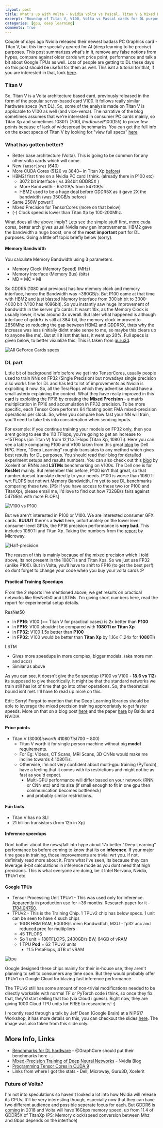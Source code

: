 ```yaml
---
layout: post
title: What's up with Volta - Nvidia Volta vs Pascal, Titan V & Mixed Precision
excerpt: "Roundup of Titan V, V100, Volta vs Pascal cards for DL purposes, Mixed precision and Google TPUs"
categories: [gpu, deep learning]
comments: True
---
```


Couple of days ago Nvidia released their newest badass PC Graphics card - Titan V, but this time specially geared for AI (deep learning to be precise) purposes. This post summarizes what's in it, remove any false notions from hypes, compare against older cards wrt price point, performance and talk a bit about Google TPUs as well.  Lots of people are getting to DL these days so this post should be useful for them as well. This isnt a tutorial for that, if you are interested in that, look [here](http://timdettmers.com/2014/08/14/which-gpu-for-deep-learning/).

### Titan V

So, Titan V is a Volta architecture based card, previously released in the form of the popular server-based card V100. It follows really similar hardware specs (wrt DL). So, some of the analysis made on Titan V  is applicable to V100 as well (and vice-versa). The narrative of the blog sometimes assumes that we're interested in consumer PC cards mainly, so Titan Xp and sometimes 1080Ti (700$), I had to use P100 (15k$) to prove few points because of lack of widespread benchmarks. You can get the full info on the exact specs of Titan V by looking for "view full specs" [here](https://www.nvidia.com/en-us/titan/titan-v/)

### What has gotten better?

- Better base architecture (Volta). This is going to be common for any other volta cards which will come.
- New `TensorCores` (640)
- More CUDA Cores (5120 vs 3840~ in Titan Xp [before](https://www.nvidia.com/en-sg/geforce/products/10series/titan-xp/))
- HBM2! first time on a Nvidia PC card I think. (already there in P100 etc)
  - 3072 bit interface ( vs 384bit GDDR5X )
  - More Bandwidth - 652GB/s from 547GB/s
  - HBM2 used to be a huge deal before GDDR5X as it gave 2X the bandwidth (was 350GB/s before)
- Same 250W power!! 
- Mixed Precision for TensorCores (more on that below)
- (-) Clock speed is lower than Titan Xp by 100-200Mhz. 

What does all the above imply? Lets see the simple stuff first, more cuda cores, better arch gives usual Nvidia new gen improvements. HBM2 gave the bandwidth a huge boost, one of the **most important** part for DL purposes. Going a little off topic briefly below (sorry).

#### Memory Bandwidth

You calculate Memory Bandwidth using 3 parameters.

- Memory Clock (Memory Speed)  (MHz)
- Memory Interface (Memory Bus)  (bits)
- MB = MC \*  MI

So GDDR5 (1080 and previous) has low memory clock and memory interface, hence the Bandwidth was ~380GB/s. But P100 came at that time with HBM2 and just blasted Memory Interface from 300ish bit to 3000-4000 bit (V100 has 4096bit). So you instantly saw huge improvement of bandwidth in the server gfx cards. It wasnt 10x, as the Memory Clock is usually lower, it was around 3x overall. But later what happened is although interface of gddr5x is still at 384-bit, the memory clock improved to 2850Mhz so reducing the gap between HBM2 and GDDR5X, thats why the increase was less (initially didnt make sense to me, so maybe this clears up to anyone like me). But still it isnt that less, it went up 20%. Full specs is given below, to better visualize this. This is taken from [guru3d](https://www.guru3d.com/news-story/nvidia-launches-titan-v-volta-graphics-card.html).

![All GeForce Cards specs](/img/volta/guru3d_geforce.png)



### DL part

Little bit of background info before we get into TensorCores, usually people used to train NNs on FP32 (Single Precision) but nowadays single precision also works fine for DL and has led to lot of improvements as Nvidia is exploiting it now. So, all the TeraFlops which they advertise should have a small asterix explaining the context. What they have really improved in this card is exploiting the FP16 by creating the **Mixed Precision** - a matrix multiplication in FP16 and accumulation in FP32 precision. To be more specific, each Tensor Core performs 64 floating point FMA mixed-precision operations per clock. So, when you compare how fast your NN will train, you'll need to take this into consideration when sending inputs.

For example: if you continue training your models on FP32 only, then you arent going to see the 110 TFlops, you're going to get an increase to ~15TFlops (on Titan V) from 12,11.3TFlops (Titan Xp, 1080Ti). Here you can see a table comparing P100 and V100 taken from this great [blog](http://en.community.dell.com/techcenter/high-performance-computing/b/general_hpc/archive/2017/09/27/deep-learning-on-v100) by Dell HPC. Here, "Deep Learning" roughly translates to any method which gives best results for DL purposes. You should read their blog for detailed experiment setups and results numbers. You can also check out this [blog](https://www.xcelerit.com/computing-benchmarks/insights/benchmarks-deep-learning-nvidia-p100-vs-v100-gpu/) by Xcelerit on RNNs and **LSTMs** benchmarking on V100s. The Dell one is for **ResNet** mainly. But remember this before, P100 isn't that great, so that number doesnt translate directly to your needs. P100 is worse than 1080Ti wrt FLOPS but not wrt Memory Bandwidth, i'm yet to see DL benchmarks comparing these two. [PS: If you have access to these two (or P100 and TitanXp), please email me, I'd love to find out how 732GB/s fairs against 547GB/s with more FLOPs]


![V100 vs P100](http://en.community.dell.com/resized-image/__size/1100x0/__key/communityserver-blogs-components-weblogfiles/00-00-00-45-39/3568.table1.PNG) 

But we aren't interested in P100 or V100. We are interested consumer GFX cards.  **BUUUT** there's a **twist** here, unfortunately on the lower level consumer level GPUs, the FP16 precision performance is **very bad**. This includes 1080Ti and Titan Xp. Taking the numbers from the [report](https://www.microway.com/knowledge-center-articles/comparison-of-nvidia-geforce-gpus-and-nvidia-tesla-gpus/) by Microway.

![Half-precision](/img/volta/fp16gg_Xp.png)

The reason of this is mainly because of the mixed precision which I told above, its not present in the 1080Tis and Titan Xps. So we just use FP32 (unlike P100). But in Volta, you'll have to shift to FP16 (to get the best perf) so dont forget to change your code when you buy your volta cards :P 

#### Practical Training Speedups

From the 2 reports I've mentioned above, we get results on practical networks like ResNet50 and LSTMs. I'm giving short numbers here, read the report for experimental setup details.

ResNet50 

- In  **FP16**: V100 (== Titan V for practical cases) is 2x better than **P100** 
- In  **FP16**:  V100 shouldnt be compared with **1080Ti or Titan Xp** 
- In  **FP32**: V100 1.5x better than **P100**
- In  **FP32**: V100 would be better than **Titan Xp** by 1.16x (1.24x for **1080Ti**)

LSTM

- Gives more speedups in more complex, bigger models. (aka more mm and accs)
- Similar as above

As you can see, it doesn't give the 5x speedup (P100 vs V100 - **18.6 vs 112**) its supposed to give theoritically. It might be that the standard networks we train still has lot of time that go into other operations. So, the theoretical bound isnt met. I'll have to read up more on this.

Edit: Sorry! Forgot to mention that the Deep Learning libraries should be able to leverage the mixed precision training appropriately to get faster speeds. More on that on a blog post [here](https://devblogs.nvidia.com/parallelforall/mixed-precision-training-deep-neural-networks/) and the paper [here](https://arxiv.org/abs/1710.03740) by Baidu and NVIDIA

#### Price points

- Titan V (3000$) is worth ~ 4 1080Tis (700-800$)
  - Titan V worth it for single person machine  without big **model** requirements.
  - For Eg: Videos, CT Scans, MRI Scans, 3D CNNs would make me incline towards 4 1080Tis.
  - Otherwise, i'm not very confident about multi-gpu training (PyTorch), have a feeling that it comes with its restrictions and might not be as fast as you'd expect.
    - Multi-GPU performance will differ based on your network (RNN or CNN etc) and its size (if small enough to fit in one gpu then communication becomes bottleneck)
    - and probably similar restrictions..

#### Fun facts

- Titan V has no SLI
- 21 billion transistors (from 12b in Xp)

#### Inference speedups

Dont bother about the news/fall into hype about 17x better "Deep Learning" performance bs before coming to know that its on **inference**. If your major time goes in training, those improvements are trivial wrt you. If not, definitely read more about it. From what i've seen, its because they can leverage 8-bit calculations in inference mode as you dont need that high precisions. This is what everyone are doing, be it Intel Nervana, Nvidia, TPUv1 etc.

#### Google TPUs

- Tensor Processing Unit TPUv1 - This was used only for inference. Apparently in production use for ~36 months. Research paper for it - [1704.04760](arxiv.org/abs/1704.04760). 
- TPUv2 - This is the Training Chip. 1 TPUv2 chip has below specs. 1 unit can be seen to have 4 such chips
  - 16GB HBM RAM, 600GB/s mem Bandwidtch, MXU - fp32 acc and reduced prec for multipliers
  - 45 TFLOPS
  - So 1 unit = 180TFLOPS, 2400GB/s BW, 64GB of vRAM
  - 1 TPU **Pod** = 62 TPUv2 units
    - 11.5 PetaFlops, 4TB of vRAM

![tpu](/img/volta/tpu.png)

Google designed these chips mainly for their in-house use, they aren't planning to sell to consumers any time soon. But they would probably offer TPUv1 on Google Cloud for blazing fast inference performance. 

The TPUv2 still has some amount of non-trivial modifications needed to be directly workable with normal TF or PyTorch code i think, so once they fix that, they'd start selling that too (via Cloud i guess). Right now, they are giving 1000 Cloud TPU units for FREE to researchers! :)

I recently read through a talk by Jeff Dean (Google Brain) at a NIPS17 Workshop, it has more details on this, you can checkout the slides [here](http://learningsys.org/nips17/assets/slides/dean-nips17.pdf). The image was also taken from this slide only.

## More Info, Links

- [Benchmarks for DL hardware](https://github.com/baidu-research/DeepBench) - @GraphCore should put their benchmarks here -.-
- [Mixed-Precision Training of Deep Neural Networks](https://devblogs.nvidia.com/parallelforall/mixed-precision-training-deep-neural-networks/) - Nvidia Blog
- [Programming Tensor Cores in CUDA 9](https://devblogs.nvidia.com/parallelforall/author/jappleyard/)
- Links from where I got the stats - Dell, Microway, Guru3D, Xcelerit



### Future of Volta?

I'm not into speculations so haven't looked a lot into how Nvidia will release its GPUs. It'll be very interesting though, especially now that they can have two different audience and possible seperate focus for each. But GDDR6 is [coming](https://wccftech.com/nvidia-volta-gpus-gddr6-memory-due-early-2018/) in 2018 and Volta will have 16Gbps memory speed, up from 11.4 of GDDR5X of TitanXp (PS: Memory clock/speed conversion between Mhz and Gbps depends on the interface)
